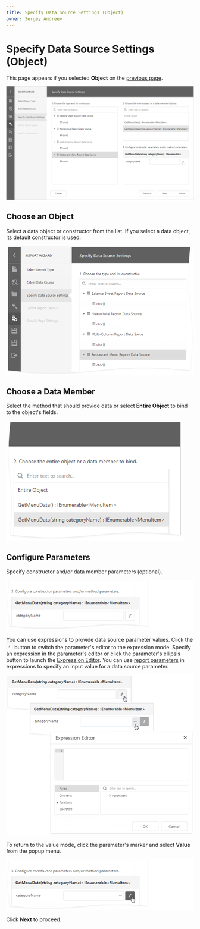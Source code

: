 ```yaml
---
title: Specify Data Source Settings (Object)
owner: Sergey Andreev
---
```

# Specify Data Source Settings (Object)

This page appears if you selected **Object** on the [previous page](../table-and-vertical-report.md).

![](../../../../../images/eurd-report-wizard-object-datasource.png)

## Choose an Object

Select a data object or constructor from the list. If you select a data object, its default constructor is used.

![](../../../../../images/eurd-report-wizard-object-datasource-select-object.png)

## Choose a Data Member

Select the method that should provide data or select **Entire Object** to bind to the object's fields.

![](../../../../../images/eurd-report-wizard-object-datasource-select-member.png)

## Configure Parameters

Specify constructor and/or data member parameters (optional).

![](../../../../../images/eurd-report-wizard-object-datasource-configure-parameters.png)

You can use expressions to provide data source parameter values. Click the ![](../../../../../images/eurd-report-wizard-object-datasource-f-button.png) button to switch the parameter's editor to the expression mode. Specify an expression in the parameter's editor or click the parameter's ellipsis button to launch the [Expression Editor](../../expression-editor.md). You can use [report parameters](../../../shape-report-data/use-report-parameters.md) in expressions to specify an input value for a data source parameter.

![](../../../../../images/eurd-report-wizard-object-datasource-configure-parameters-expression.png)

To return to the value mode, click the parameter's marker and select **Value** from the popup menu.

![](../../../../../images/eurd-report-wizard-object-datasource-configure-parameters-value.png)

Click **Next** to proceed.